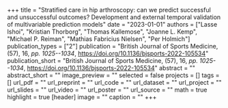 +++
title = "Stratified care in hip arthroscopy: can we predict successful and unsuccessful outcomes? Development and external temporal validation of multivariable prediction models"
date = "2023-01-01"
authors = ["Lasse Ishoi", "Kristian Thorborg", "Thomas Kallemose", "Joanne L. Kemp", "Michael P. Reiman", "Mathias Fabricius Nielsen", "Per Holmich"]
publication_types = ["2"]
publication = "British Journal of Sports Medicine, (57), 16, _pp. 1025--1034_, https://doi.org/10.1136/bjsports-2022-105534"
publication_short = "British Journal of Sports Medicine, (57), 16, _pp. 1025--1034_, https://doi.org/10.1136/bjsports-2022-105534"
abstract = ""
abstract_short = ""
image_preview = ""
selected = false
projects = []
tags = []
url_pdf = ""
url_preprint = ""
url_code = ""
url_dataset = ""
url_project = ""
url_slides = ""
url_video = ""
url_poster = ""
url_source = ""
math = true
highlight = true
[header]
image = ""
caption = ""
+++
